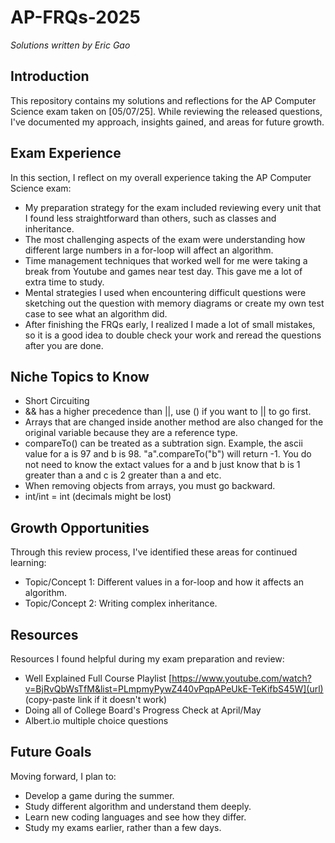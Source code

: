 # AP-FRQs-2025

*Solutions written by Eric Gao*

## Introduction
This repository contains my solutions and reflections for the AP Computer Science exam taken on [05/07/25]. While reviewing the released questions, I've documented my approach, insights gained, and areas for future growth.

## Exam Experience
In this section, I reflect on my overall experience taking the AP Computer Science exam:

- My preparation strategy for the exam included reviewing every unit that I found less straightforward than others, such as classes and inheritance.
- The most challenging aspects of the exam were understanding how different large numbers in a for-loop will affect an algorithm. 
- Time management techniques that worked well for me were taking a break from Youtube and games near test day. This gave me a lot of extra time to study.
- Mental strategies I used when encountering difficult questions were sketching out the question with memory diagrams or create my own test case to see what an algorithm did. 
- After finishing the FRQs early, I realized I made a lot of small mistakes, so it is a good idea to double check your work and reread the questions after you are done.

## Niche Topics to Know
- Short Circuiting
- && has a higher precedence than ||, use () if you want to || to go first.
- Arrays that are changed inside another method are also changed for the original variable because they are a reference type.
- compareTo() can be treated as a subtration sign. Example, the ascii value for a is 97 and b is 98. "a".compareTo("b") will return -1. You do not need to know the extact values for a and b just know that b is 1 greater than a and c is 2 greater than a and etc.
- When removing objects from arrays, you must go backward.
- int/int = int (decimals might be lost)
## Growth Opportunities
Through this review process, I've identified these areas for continued learning:

- Topic/Concept 1: Different values in a for-loop and how it affects an algorithm. 
- Topic/Concept 2: Writing complex inheritance.

## Resources
Resources I found helpful during my exam preparation and review:

- Well Explained Full Course Playlist [https://www.youtube.com/watch?v=BjRvQbWsTfM&list=PLmpmyPywZ440vPqpAPeUkE-TeKifbS45W](url) (copy-paste link if it doesn't work)
- Doing all of College Board's Progress Check at April/May
- Albert.io multiple choice questions

## Future Goals
Moving forward, I plan to:
- Develop a game during the summer.
- Study different algorithm and understand them deeply. 
- Learn new coding languages and see how they differ. 
- Study my exams earlier, rather than a few days.

